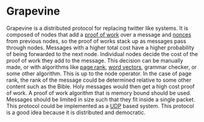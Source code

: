 # Grapevine
Grapevine is a distributed protocol for replacing twitter like systems. It is composed of nodes that add a [proof of work](https://en.wikipedia.org/wiki/Proof_of_work) over a message and [nonces](https://en.wikipedia.org/wiki/Cryptographic_nonce) from previous nodes, so the proof of works stack up as messages pass through nodes. Messages with a higher total cost have a higher probability of being forwarded to the next node. Individual nodes decide the cost of the proof of work they add to the message. This decision can be manually made, or with algorithms like [page rank](https://en.wikipedia.org/wiki/PageRank), [word vectors](https://en.wikipedia.org/wiki/Word2vec), grammar checker, or some other algorithm. This is up to the node operator. In the case of page rank, the rank of the message could be determined relative to some other content such as the Bible. Holy messages would then get a high cost proof of work. A proof of work algorithm that is memory bound should be used. Messages should be limited in size such that they fit inside a single packet. This protocol could be implemented as a [UDP](https://en.wikipedia.org/wiki/User_Datagram_Protocol#Comparison_of_UDP_and_TCP) based system. This protocol is a good idea because it is distributed and democratic.
